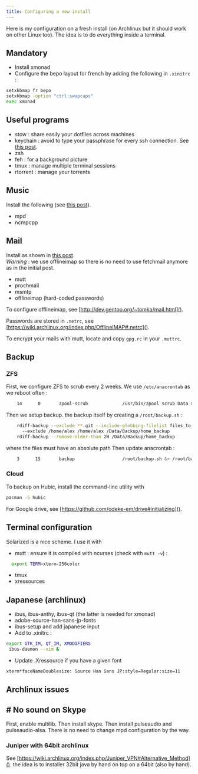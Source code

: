 ```yaml
---
title: Configuring a new install
---
```

Here is my configuration on a fresh install (on Archlinux but it should work on
other Linux too). The idea is to do everything inside a terminal.
<!--more-->


## Mandatory

* Install xmonad
* Configure the bepo layout for french by adding the following in `.xinitrc` :
``` bash
setxkbmap fr bepo
setxkbmap -option "ctrl:swapcaps"
exec xmonad
```

## Useful programs
* stow : share easily your dotfiles across machines
* keychain : avoid to type your passphrase for every ssh connection. See 
[this post](2013-11-17-ssh-keys.html).
* zsh
* feh : for a background picture
* tmux : manage multiple terminal sessions
* rtorrent : manage your torrents

## Music 
Install the following (see [this post](2011-08-15-mpd-ncmcpp.html)).

* mpd
* ncmpcpp

## Mail
Install as shown in [this post](2011-07-23-mutt-fetchmail-procmail-msmtp.html).  
_Warning_ : we use offlineimap so there is no need to use fetchmail anymore as
in the initial post.

* mutt
* prochmail
* msmtp
* offlineimap (hard-coded passwords)

To configure offlineimap, see [http://dev.gentoo.org/~tomka/mail.html]().

Passwords are stored in `.netrc`, see [https://wiki.archlinux.org/index.php/OfflineIMAP#.netrc]().

To encrypt your mails with mutt, locate and copy `gpg.rc` in your `.muttrc`.

## Backup
### ZFS
First, we configure ZFS to scrub every 2 weeks. We use `/etc/anacrontab` as we reboot often :
``` bash
    14      0       zpool-scrub             /usr/bin/zpool scrub Data &> /root/scrub.log
```
Then we setup backup. the backup itself by creating a `/root/backup.sh` :
``` bash
    rdiff-backup --exclude **.git --include-globbing-filelist files_to_backup.txt \    
      --exclude /home/alex /home/alex /Data/Backup/home_backup  
    rdiff-backup --remove-older-than 2W /Data/Backup/home_backup
```
where the files must have an absolute path
Then update anacrontab :
``` bash
    3      15       backup                  /root/backup.sh &> /root/backup.log
```

### Cloud
To backup on Hubic, install the command-line utility with 
``` bash
pacman -S hubic
```
For Google drive, see [https://github.com/odeke-em/drive#initializing]().


## Terminal configuration
Solarized is a nice scheme. I use it with 

- mutt : ensure it is compiled with ncurses (check with `mutt -v`) :
``` bash
  export TERM=xterm-256color
```
- tmux
- xressources

## Japanese (archlinux)
- ibus, ibus-anthy, ibus-qt (the latter is needed for xmonad)
- adobe-source-han-sans-jp-fonts
- ibus-setup and add japanese input
- Add to .xinitrc :
``` bash
export GTK_IM, QT_IM, XMODIFIERS
 ibus-daemon --xim &
```
- Update .Xressource if you have a given font
``` bash
xterm*faceNameDoublesize: Source Han Sans JP:style=Regular:size=11
```

## Archlinux issues

## # No sound on Skype
First, enable multilib. Then install skype. Then install pulseaudio and pulseaudio-alsa. There is no need to change mpd configuration by the way.

### Juniper with 64bit archlinux
See [https://wiki.archlinux.org/index.php/Juniper_VPN#Alternative_Method]().
the idea is to installer 32bit java by hand on top on a 64bit (also by hand).


